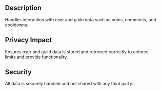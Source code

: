 <!-- Database Functions -->

## Description
Handles interaction with user and guild data such as votes, comments, and cooldowns.

## Privacy Impact
Ensures user and guild data is stored and retrieved correctly to enforce limits and provide functionality.

## Security
All data is securely handled and not shared with any third party.
